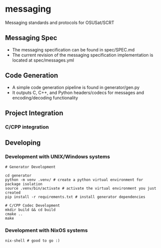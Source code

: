 # messaging
Messaging standards and protocols for OSUSat/SCRT

## Messaging Spec

- The messaging specification can be found in spec/SPEC.md
- The current revision of the messaging specification implementation is located at spec/messages.yml

## Code Generation

- A simple code generation pipeline is found in generator/gen.py
- It outputs C, C++, and Python headers/codecs for messages and encoding/decoding functionality

## Project Integration

### C/CPP integration

## Developing

### Development with UNIX/Windows systems

```
# Generator Development

cd generator
python -m venv .venv/ # create a python virtual environment for package isolation
source .venv/bin/activate # activate the virtual environment you just created
pip install -r requirements.txt # install generator dependencies

# C/CPP Codec Development
mkdir build && cd build
cmake ..
make
```

### Development with NixOS systems

```
nix-shell # good to go :)
```
